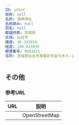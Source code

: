 ```yaml
---
ID: ydozC
総称: null
名称: 湯神神社
名称読み: null
別名: null
都道府県: 宮城県
区域: 仙台市
緯度: 38.333916
経度: 140.613839
郵便番号: 9893431
住所: 宮城県仙台市青葉区作並元木９−１
---
```


## その他

### 参考URL

| URL | 説明          |
| --- | ------------- |
|     | OpenStreetMap |
